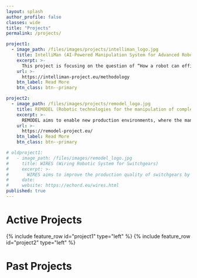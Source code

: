 ```yaml
---
layout: splash
author_profile: false
classes: wide
title: "Projects"
permalink: /projects/

project1: 
  - image_path: /files/images/projects/intelliman_logo.jpg
    title: IntelliMan (AI-Powered Manipulation System for Advanced Robotic Service, Manufacturing and Prosthetics)
    excerpt: >-
      This project is focusing on the question of “How a robot can efficiently learn to manipulate in a purposeful and highly performant way”. IntelliMan will range from learning individual manipulation skills from human demonstration, to learning abstract descriptions of a manipulation task suitable for high-level planning, to discovering an object’s functionality by interacting with it, to guarantee performance and safety. IntelliMan aims at developing a novel AI-Powered Manipulation System with persistent learning capabilities, able to perceive the main characteristics and features of its surrounding by means of a heterogeneous set of sensors, able to decide how to execute a task in an autonomous way and able to detect failures in the task execution in order to request new knowledge through the interaction with humans and the environment. IntelliMan further investigates how such AI-powered manipulation systems are perceived by the users and what factors enhance human acceptability.
    url: >- 
      https://intelliman-project.eu/methodology
    btn_label: Read More
    btn_class: btn--primary 

project2: 
  - image_path: /files/images/projects/remodel_logo.jpg
    title: REMODEL (Robotic technologies for the manipulation of complex deformable linear objects)
    excerpt: >-
      REMODEL aims to enable new production environments, where the manufacturing of complex products composed of multiple wires and cables by means of robots is not only possible, but fully integrated with the product design chain. Wires, cables, wiring harnesses, laces and flexible tubes have a transversal application in many manufacturing processes, where these technologies could lean the scale for a total automation, decreasing the production costs and improving the worker conditions.
    url: >- 
      https://remodel-project.eu/
    btn_label: Read More
    btn_class: btn--primary 

# oldproject1: 
#   - image_path: /files/images/remodel_logo.jpg
#     title: WIRES (Wiring Robotic System for Switchgears)
#     excerpt: >-
#       WIRES aims to improve the production quality of switchgears by automating the currently manual wiring process. The project contributes to both software and hardware development (grippers) to create a robotic solution for wiring. The primary challenge is to develop a new gripper with tactile sensors that can handle deformable objects like wires and operate on screw/clip type connection points simultaneously. All the technologies developed within the WIRES experiment aim to reduce the time required for switchgear wiring and improve product quality
#     date: 
#     website: https://echord.eu/wires.html
published: true
---
```


# Active Projects 
{% include feature_row id="project1" type="left" %} 
{% include feature_row id="project2" type="left" %} 
# Past Projects 
<!-- {% include feature_row id="oldproject1" type="left" %}  -->
 